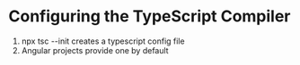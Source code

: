 # Configuring the TypeScript Compiler

01. npx tsc --init creates a typescript config file
02. Angular projects provide one by default